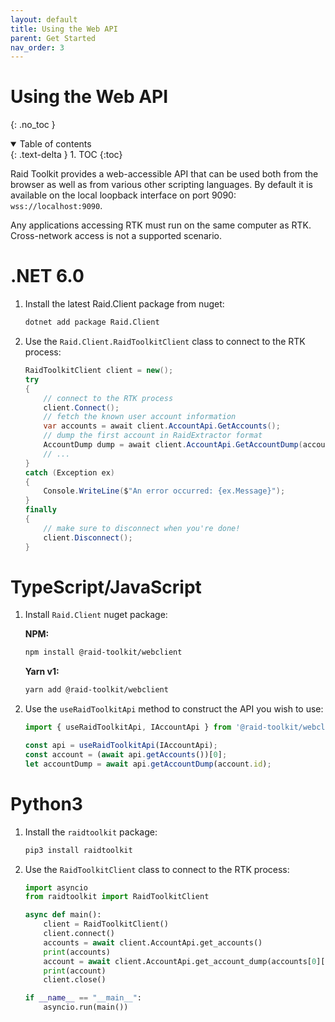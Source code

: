 ```yaml
---
layout: default
title: Using the Web API
parent: Get Started
nav_order: 3
---
```


# Using the Web API
{: .no_toc }

<details open markdown="block">
  <summary>
    Table of contents
  </summary>
  {: .text-delta }
1. TOC
{:toc}
</details>

Raid Toolkit provides a web-accessible API that can be used both from the browser as well as from various other scripting languages. 
By default it is available on the local loopback interface on port 9090: `wss://localhost:9090`.

Any applications accessing RTK must run on the same computer as RTK. Cross-network access is not a supported scenario.

# .NET 6.0

1. Install the latest Raid.Client package from nuget:

    ```sh
    dotnet add package Raid.Client
    ```

2. Use the `Raid.Client.RaidToolkitClient` class to connect to the RTK process:

    ```cs
    RaidToolkitClient client = new();
    try
    {
        // connect to the RTK process
        client.Connect();
        // fetch the known user account information
        var accounts = await client.AccountApi.GetAccounts();
        // dump the first account in RaidExtractor format
        AccountDump dump = await client.AccountApi.GetAccountDump(accounts[0].Id);
        // ...
    }
    catch (Exception ex)
    {
        Console.WriteLine($"An error occurred: {ex.Message}");
    }
    finally
    {
        // make sure to disconnect when you're done!
        client.Disconnect();
    }
    ```

# TypeScript/JavaScript

1. Install `Raid.Client` nuget package:

    **NPM:**

    ```sh
    npm install @raid-toolkit/webclient
    ```

    **Yarn v1:**

    ```sh
    yarn add @raid-toolkit/webclient
    ```

2. Use the `useRaidToolkitApi` method to construct the API you wish to use:

    ```ts
    import { useRaidToolkitApi, IAccountApi } from '@raid-toolkit/webclient';

    const api = useRaidToolkitApi(IAccountApi);
    const account = (await api.getAccounts())[0];
    let accountDump = await api.getAccountDump(account.id);
    ```

# Python3

1. Install the `raidtoolkit` package:

    ```sh
    pip3 install raidtoolkit
    ```

2. Use the `RaidToolkitClient` class to connect to the RTK process:

    ```py
    import asyncio
    from raidtoolkit import RaidToolkitClient

    async def main():
        client = RaidToolkitClient()
        client.connect()
        accounts = await client.AccountApi.get_accounts()
        print(accounts)
        account = await client.AccountApi.get_account_dump(accounts[0]["id"])
        print(account)
        client.close()

    if __name__ == "__main__":
        asyncio.run(main())
    ```
